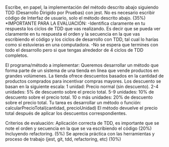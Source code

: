 Escribe, en papel, la implementación del método descrito abajo siguiendo TDD (Desarrollo Dirigido por Pruebas) con jest. No es necesario escribir código de Interfaz de usuario, solo el método descrito abajo. (35%)
\*IMPORTANTE PARA LA EVALUACIÓN:
-Identifica claramente en tu respuesta los ciclos de TDD que vas realizando. Es decir que se pueda ver claramente en tu respuesta el orden y la secuencia en la que vas escribiendo el código y los ciclos de desarrollo con TDD, tal cual lo harías como si estuvieras en una computadora.
-No se espera que termines con todo el desarrollo pero si que tengas alrededor de 4 ciclos de TDD completos.

El programa/método a implementar:
Queremos desarrollar un método que forma parte de un sistema de una tienda en línea que vende productos en grandes volúmenes. La tienda ofrece descuentos basados en la cantidad de productos comprados para incentivar compras mayores. Los descuento se basan en la siguiente escala:
1 unidad: Precio normal (sin descuento).
2-4 unidades: 5% de descuento sobre el precio total.
5-9 unidades: 10% de descuento sobre el precio total.
10 o más unidades: 20% de descuento sobre el precio total.
Tu tarea es desarrollar un método o función: calcularPrecioTotal(cantidad, precioUnidad)
El método devuelve el precio total después de aplicar los descuentos correspondientes.

Criterios de evaluación:
Aplicación correcta de TDD, es importante que se note el orden y secuencia en la que se va escribiendo el código (20%)
Incluyendo refactoring. (5%)
Se aprecia práctica con las herramientas y proceso de trabajo (jest, git, tdd, refactoring, etc) (10%)
